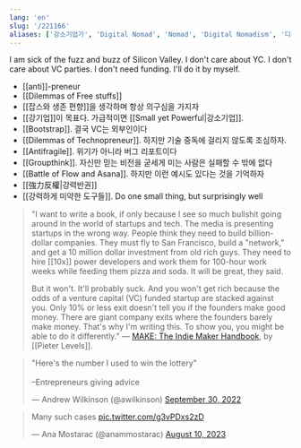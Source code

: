 ```yaml
---
lang: 'en'
slug: '/221166'
aliases: ['강소기업가', 'Digital Nomad', 'Nomad', 'Digital Nomadism', '디지털 노마드', '노마드', '디지털노마드']
---
```


I am sick of the fuzz and buzz of Silicon Valley. I don't care about YC. I don't care about VC parties. I don't need funding. I'll do it by myself.

- [[anti]]-preneur
- [[Dilemmas of Free stuffs]]
- [[잡스와 생존 편향]]을 생각하며 항상 의구심을 가지자
- [[강기업]]이 목표다. 가급적이면 [[Small yet Powerful|강소기업]].
- [[Bootstrap]]. 결국 VC는 외부인이다
- [[Dilemmas of Technopreneur]]. 하지만 기술 중독에 걸리지 않도록 조심하자.
- [[Antifragile]]. 위기가 아니라 버그 리포트이다
- [[Groupthink]]. 자신만 믿는 비전을 굳세게 미는 사람은 실패할 수 밖에 없다
- [[Battle of Flow and Asana]]. 하지만 이런 예시도 있다는 것을 기억하자
- [[強力反權|강력반권]]
- [[강력하게 미약한 도구들]]. Do one small thing, but surprisingly well

> "I want to write a book, if only because I see so much bullshit going around in the world of startups and tech. The media is presenting startups in the wrong way. People think they need to build billion-dollar companies. They must fly to San Francisco, build a "network," and get a 10 million dollar investment from old rich guys. They need to hire [[10x]] power developers and work them for 100-hour work weeks while feeding them pizza and soda. It will be great, they said.
>
> But it won't. It'll probably suck. And you won't get rich because the odds of a venture capital (VC) funded startup are stacked against you. Only 10% or less exit doesn't tell you if the founders make good money. There are giant company exits where the founders barely make money. That's why I'm writing this. To show you, you might be able to do it differently." — [MAKE: The Indie Maker Handbook](https://readmake.com/), by [[Pieter Levels]].

<blockquote class="twitter-tweet"><p lang="en" dir="ltr">&quot;Here&#39;s the number I used to win the lottery&quot;<br/><br/>–Entrepreneurs giving advice</p>&mdash; Andrew Wilkinson (@awilkinson) <a href="https://twitter.com/awilkinson/status/1575941514567774208?ref_src=twsrc%5Etfw">September 30, 2022</a></blockquote>

<blockquote class="twitter-tweet"><p lang="en" dir="ltr">Many such cases <a href="https://t.co/g3vPDxs2zD">pic.twitter.com/g3vPDxs2zD</a></p>&mdash; Ana Mostarac (@anammostarac) <a href="https://twitter.com/anammostarac/status/1689441196815642624?ref_src=twsrc%5Etfw">August 10, 2023</a></blockquote>
